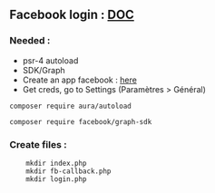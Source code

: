 ## Facebook login : <a href="https://benmarshall.me/facebook-php-sdk/2/#step-1">DOC</a>

### Needed : 

* psr-4 autoload
* SDK/Graph
* Create an app facebook : <a href="https://developers.facebook.com/apps/">here</a>
* Get creds, go to Settings (Paramètres > Général)

```
composer require aura/autoload
```

```
composer require facebook/graph-sdk
```

### Create files :

```
    mkdir index.php
    mkdir fb-callback.php
    mkdir login.php
```